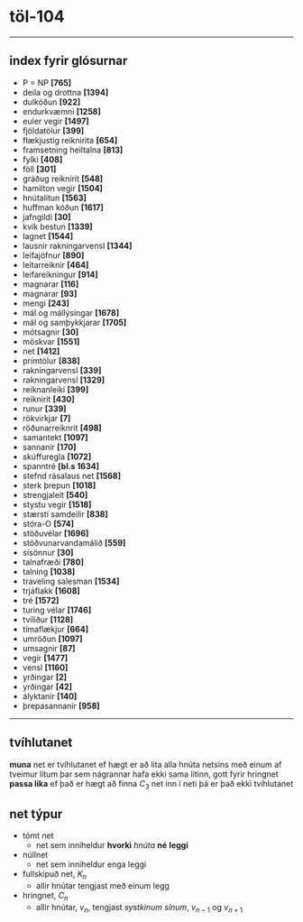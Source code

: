 # töl-104

***
## index fyrir glósurnar
- P = NP **[765]**
- deila og drottna **[1394]**
- dulkóðun **[922]**
- endurkvæmni **[1258]**
- euler vegir **[1497]**
- fjöldatölur **[399]**
- flækjustig reiknirita **[654]**
- framsetning heiltalna **[813]**
- fylki **[408]**
- föll **[301]**
- gráðug reiknirit **[548]**
- hamilton vegir **[1504]**
- hnútalitun **[1563]**
- huffman kóðun **[1617]**
- jafngildi **[30]**
- kvik bestun **[1339]**
- lagnet **[1544]**
- lausnir rakningarvensl **[1344]**
- leifajöfnur **[890]**
- leitarreiknir **[464]**
- leifareikningur **[914]**
- magnarar **[116]**
- magnarar **[93]**
- mengi **[243]**
- mál og mállýsingar **[1678]**
- mál og samþykkjarar **[1705]**
- mótsagnir **[30]**
- möskvar **[1551]**
- net **[1412]**
- prímtölur **[838]**
- rakningarvensl **[339]**
- rakningarvensl **[1329]**
- reiknanleiki **[399]**
- reiknirit **[430]**
- runur **[339]**
- rökvirkjar **[7]**
- röðunarreiknrit **[498]**
- samantekt **[1097]**
- sannanir **[170]**
- skúffuregla **[1072]**
- spanntré **[bl.s 1634]**
- stefnd rásalaus net **[1568]**
- sterk þrepun **[1018]**
- strengjaleit **[540]**
- stystu vegir **[1518]**
- stærsti samdeilir **[838]**
- stóra-O **[574]**
- stöðuvélar **[1696]**
- stöðvunarvandamálið **[559]**
- sísönnur **[30]**
- talnafræði **[780]**
- talning **[1038]**
- traveling salesman **[1534]**
- trjáflakk **[1608]**
- tré **[1572]**
- turing vélar **[1746]**
- tvíliður **[1128]**
- tímaflækjur **[664]**
- umröðun **[1097]**
- umsagnir **[87]**
- vegir **[1477]**
- vensl **[1160]**
- yrðingar **[2]**
- yrðingar **[42]**
- ályktanir **[140]**
- þrepasannanir **[958]**
***

## tvíhlutanet
**muna** net er tvíhlutanet ef hægt er að lita alla hnúta netsins með einum af tveimur litum þar sem nágrannar hafa ekki sama litinn, gott fyrir hringnet
**passa líka** ef það er hægt að finna $C_3$ net inn í neti þá er það ekki tvíhlutanet

## net týpur
- tómt net
    - net sem inniheldur **hvorki** *hnúta* **né** **leggi**
- núllnet
    - net sem inniheldur enga leggi
- fullskipuð net, $K_n$
    - allir hnútar tengjast með einum legg
- hringnet, $C_n$
    - allir hnútar, $v_n$, tengjast *systkinum sínum*, $v_{n-1}$ og $v_{n+1}$